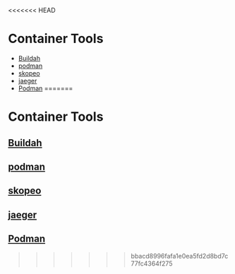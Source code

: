 <<<<<<< HEAD
# Container Tools

* [Buildah](../buildah)
* [podman](../podman)
* [skopeo](../skopeo)
* [jaeger](../jaeger)
* [Podman](../podman)
=======
# Container Tools

## [Buildah](../buildah)

## [podman](../podman)

## [skopeo](../skopeo)

## [jaeger](../jaeger)

## [Podman](../podman)
>>>>>>> bbacd8996fafa1e0ea5fd2d8bd7c77fc4364f275

